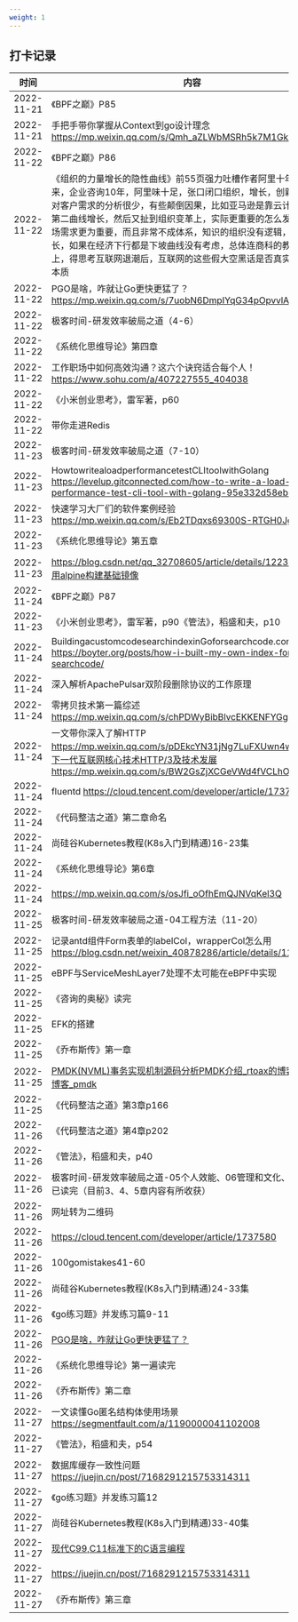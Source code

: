 ```yaml
---
weight: 1
---
```


## 打卡记录

|时间|内容|
|----|----|
|2022-11-21|《BPF之巅》P85|
|2022-11-21|手把手带你掌握从Context到go设计理念 https://mp.weixin.qq.com/s/Qmh_aZLWbMSRh5k7M1Gk8A|
|2022-11-22|《BPF之巅》P86|
|2022-11-22|《组织的力量增长的隐性曲线》前55页强力吐槽作者阿里十年经验出来，企业咨询10年，阿里味十足，张口闭口组织，增长，创新，技术，对客户需求的分析很少，有些颠倒因果，比如亚马逊是靠云计算实现了第二曲线增长，然后又扯到组织变革上，实际更重要的怎么发现这个市场需求更为重要，而且非常不成体系，知识的组织没有逻辑，只讲增长，如果在经济下行都是下坡曲线没有考虑，总体连商科的教材都比不上，得思考互联网退潮后，互联网的这些假大空黑话是否真实符合商业本质|
|2022-11-22|PGO是啥，咋就让Go更快更猛了？ https://mp.weixin.qq.com/s/7uobN6DmpIYqG34pOpvvlA|
|2022-11-22|极客时间-研发效率破局之道（4-6）|
|2022-11-22|《系统化思维导论》第四章|
|2022-11-22|工作职场中如何高效沟通？这六个诀窍适合每个人！ https://www.sohu.com/a/407227555_404038|
|2022-11-22|《小米创业思考》，雷军著，p60|
|2022-11-22|带你走进Redis|
|2022-11-23|极客时间-研发效率破局之道（7-10）|
|2022-11-23|HowtowritealoadperformancetestCLItoolwithGolang https://levelup.gitconnected.com/how-to-write-a-load-performance-test-cli-tool-with-golang-95e332d58ebb|
|2022-11-23|快速学习大厂们的软件案例经验 https://mp.weixin.qq.com/s/Eb2TDqxs69300S-RTGH0Jg|
|2022-11-23|《系统化思维导论》第五章|
|2022-11-23|https://blog.csdn.net/qq_32708605/article/details/122379531使用alpine构建基础镜像|
|2022-11-24|《BPF之巅》P87|
|2022-11-23|《小米创业思考》，雷军著，p90《管法》，稻盛和夫，p10|
|2022-11-24|BuildingacustomcodesearchindexinGoforsearchcode.com https://boyter.org/posts/how-i-built-my-own-index-for-searchcode/|
|2022-11-24|深入解析ApachePulsar双阶段删除协议的工作原理|
|2022-11-24|零拷贝技术第一篇综述 https://mp.weixin.qq.com/s/chPDWyBibBlvcEKKENFYGg|
|2022-11-24|一文带你深入了解HTTP https://mp.weixin.qq.com/s/pDEkcYN31jNg7LuFXUwn4w一文了解下一代互联网核心技术HTTP/3及技术发展 https://mp.weixin.qq.com/s/BW2GsZjXCGeVWd4fVCLhOQ|
|2022-11-24|fluentd https://cloud.tencent.com/developer/article/1737580|
|2022-11-24|《代码整洁之道》第二章命名|
|2022-11-24|尚硅谷Kubernetes教程(K8s入门到精通)16-23集|
|2022-11-24|《系统化思维导论》第6章|
|2022-11-24|https://mp.weixin.qq.com/s/osJfi_oOfhEmQJNVqKel3Q|
|2022-11-25|极客时间-研发效率破局之道-04工程方法（11-20）|
|2022-11-25|记录antd组件Form表单的labelCol，wrapperCol怎么用 https://blog.csdn.net/weixin_40878286/article/details/119995653|
|2022-11-25|eBPF与ServiceMeshLayer7处理不太可能在eBPF中实现|
|2022-11-25|《咨询的奥秘》读完|
|2022-11-25|EFK的搭建|
|2022-11-25|《乔布斯传》第一章|
|2022-11-25|[PMDK(NVML)事务实现机制源码分析]( https://blog.csdn.net/weixin_33682719/article/details/92562281)[PMDK介绍\_rtoax的博客-CSDN博客\_pmdk]( https://rtoax.blog.csdn.net/article/details/109694491)|
|2022-11-25|《代码整洁之道》第3章p166|
|2022-11-26|《代码整洁之道》第4章p202|
|2022-11-26|《管法》，稻盛和夫，p40|
|2022-11-26|极客时间-研发效率破局之道-05个人效能、06管理和文化、07结束语已读完（目前3、4、5章内容有所收获）|
|2022-11-26|网址转为二维码|
|2022-11-26|https://cloud.tencent.com/developer/article/1737580|
|2022-11-26|100gomistakes41-60|
|2022-11-26|尚硅谷Kubernetes教程(K8s入门到精通)24-33集|
|2022-11-26|《go练习题》并发练习篇9-11|
|2022-11-26|[PGO是啥，咋就让Go更快更猛了？]( https://segmentfault.com/a/1190000042860519)|
|2022-11-26|《系统化思维导论》第一遍读完|
|2022-11-26|《乔布斯传》第二章|
|2022-11-27|一文读懂Go匿名结构体使用场景 https://segmentfault.com/a/1190000041102008|
|2022-11-27|《管法》，稻盛和夫，p54|
|2022-11-27|数据库缓存一致性问题 https://juejin.cn/post/7168291215753314311|
|2022-11-27|《go练习题》并发练习篇12|
|2022-11-27|尚硅谷Kubernetes教程(K8s入门到精通)33-40集|
|2022-11-27|[现代C99,C11标准下的C语言编程]( https://www.elliot98.top/post/tech/modern_c_standard/)|
|2022-11-27|https://juejin.cn/post/7168291215753314311|
|2022-11-27|《乔布斯传》第三章|

